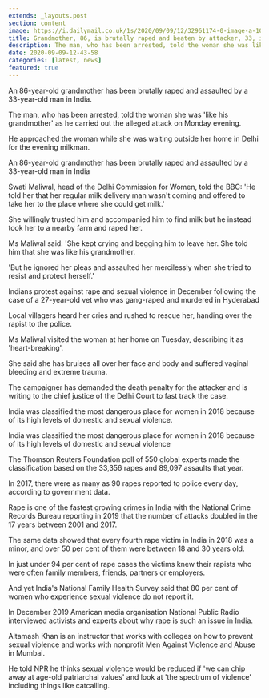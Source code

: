 ```yaml
---
extends: _layouts.post
section: content
image: https://i.dailymail.co.uk/1s/2020/09/09/12/32961174-0-image-a-109_1599650947029.jpg 
title: Grandmother, 86, is brutally raped and beaten by attacker, 33, in India 
description: The man, who has been arrested, told the woman she was like his grandmother as he carried out the alleged attack in Delhi. 
date: 2020-09-09-12-43-58 
categories: [latest, news] 
featured: true 
--- 
```

An 86-year-old grandmother has been brutally raped and assaulted by a 33-year-old man in India.

The man, who has been arrested, told the woman she was 'like his grandmother' as he carried out the alleged attack on Monday evening.

He approached the woman while she was waiting outside her home in Delhi for the evening milkman.

An 86-year-old grandmother has been brutally raped and assaulted by a 33-year-old man in India

Swati Maliwal, head of the Delhi Commission for Women, told the BBC: 'He told her that her regular milk delivery man wasn't coming and offered to take her to the place where she could get milk.'

She willingly trusted him and accompanied him to find milk but he instead took her to a nearby farm and raped her. 

Ms Maliwal said: 'She kept crying and begging him to leave her. She told him that she was like his grandmother. 

'But he ignored her pleas and assaulted her mercilessly when she tried to resist and protect herself.'

Indians protest against rape and sexual violence in December following the case of a 27-year-old vet who was gang-raped and murdered in Hyderabad

Local villagers heard her cries and rushed to rescue her, handing over the rapist to the police. 

Ms Maliwal visited the woman at her home on Tuesday, describing it as 'heart-breaking'.

She said she has bruises all over her face and body and suffered vaginal bleeding and extreme trauma.  

The campaigner has demanded the death penalty for the attacker and is writing to the chief justice of the Delhi Court to fast track the case. 

India was classified the most dangerous place for women in 2018 because of its high levels of domestic and sexual violence. 

India was classified the most dangerous place for women in 2018 because of its high levels of domestic and sexual violence

The Thomson Reuters Foundation poll of 550 global experts made the classification based on the 33,356 rapes and 89,097 assaults that year. 

In 2017, there were as many as 90 rapes reported to police every day, according to government data. 

Rape is one of the fastest growing crimes in India with the National Crime Records Bureau reporting in 2019 that the number of attacks doubled in the 17 years between 2001 and 2017.    

The same data showed that every fourth rape victim in India in 2018 was a minor, and over 50 per cent of them were between 18 and 30 years old. 

In just under 94 per cent of rape cases the victims knew their rapists who were often family members, friends, partners or employers.   

And yet India's National Family Health Survey said that 80 per cent of women who experience sexual violence do not report it. 

In December 2019 American media organisation National Public Radio interviewed activists and experts about why rape is such an issue in India. 

Altamash Khan is an instructor that works with colleges on how to prevent sexual violence and works with nonprofit Men Against Violence and Abuse in Mumbai. 

He told NPR he thinks sexual violence would be reduced if 'we can chip away at age-old patriarchal values' and look at 'the spectrum of violence' including things like catcalling.  

